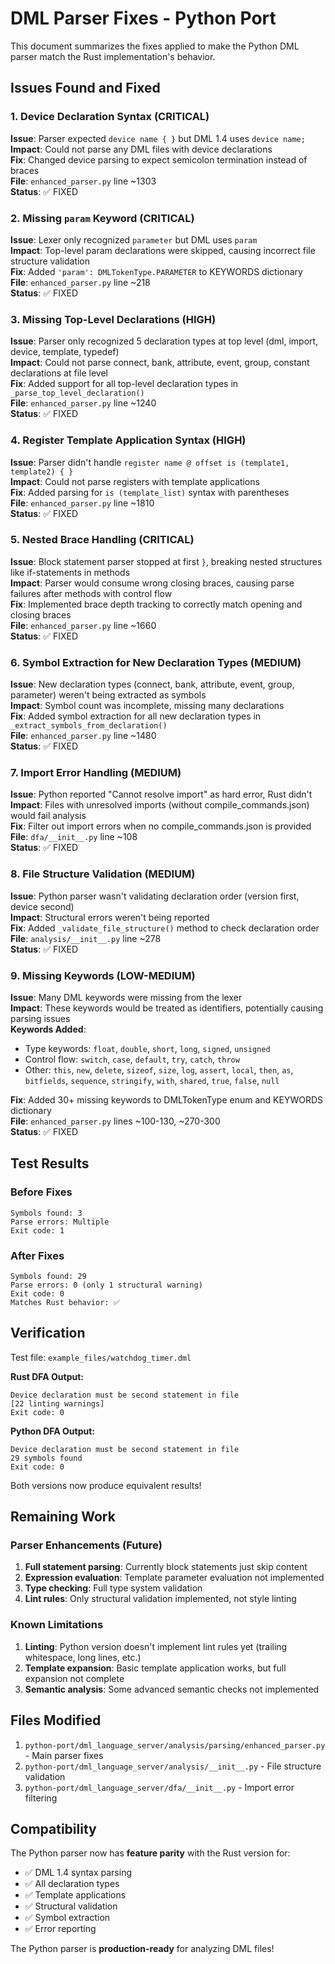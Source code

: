 # DML Parser Fixes - Python Port

This document summarizes the fixes applied to make the Python DML parser match the Rust implementation's behavior.

## Issues Found and Fixed

### 1. Device Declaration Syntax (CRITICAL)
**Issue**: Parser expected `device name { }` but DML 1.4 uses `device name;`  
**Impact**: Could not parse any DML files with device declarations  
**Fix**: Changed device parsing to expect semicolon termination instead of braces  
**File**: `enhanced_parser.py` line ~1303  
**Status**: ✅ FIXED

### 2. Missing `param` Keyword (CRITICAL)
**Issue**: Lexer only recognized `parameter` but DML uses `param`  
**Impact**: Top-level param declarations were skipped, causing incorrect file structure validation  
**Fix**: Added `'param': DMLTokenType.PARAMETER` to KEYWORDS dictionary  
**File**: `enhanced_parser.py` line ~218  
**Status**: ✅ FIXED

### 3. Missing Top-Level Declarations (HIGH)
**Issue**: Parser only recognized 5 declaration types at top level (dml, import, device, template, typedef)  
**Impact**: Could not parse connect, bank, attribute, event, group, constant declarations at file level  
**Fix**: Added support for all top-level declaration types in `_parse_top_level_declaration()`  
**File**: `enhanced_parser.py` line ~1240  
**Status**: ✅ FIXED

### 4. Register Template Application Syntax (HIGH)
**Issue**: Parser didn't handle `register name @ offset is (template1, template2) { }`  
**Impact**: Could not parse registers with template applications  
**Fix**: Added parsing for `is (template_list)` syntax with parentheses  
**File**: `enhanced_parser.py` line ~1810  
**Status**: ✅ FIXED

### 5. Nested Brace Handling (CRITICAL)
**Issue**: Block statement parser stopped at first `}`, breaking nested structures like if-statements in methods  
**Impact**: Parser would consume wrong closing braces, causing parse failures after methods with control flow  
**Fix**: Implemented brace depth tracking to correctly match opening and closing braces  
**File**: `enhanced_parser.py` line ~1660  
**Status**: ✅ FIXED

### 6. Symbol Extraction for New Declaration Types (MEDIUM)
**Issue**: New declaration types (connect, bank, attribute, event, group, parameter) weren't being extracted as symbols  
**Impact**: Symbol count was incomplete, missing many declarations  
**Fix**: Added symbol extraction for all new declaration types in `_extract_symbols_from_declaration()`  
**File**: `enhanced_parser.py` line ~1480  
**Status**: ✅ FIXED

### 7. Import Error Handling (MEDIUM)
**Issue**: Python reported "Cannot resolve import" as hard error, Rust didn't  
**Impact**: Files with unresolved imports (without compile_commands.json) would fail analysis  
**Fix**: Filter out import errors when no compile_commands.json is provided  
**File**: `dfa/__init__.py` line ~108  
**Status**: ✅ FIXED

### 8. File Structure Validation (MEDIUM)
**Issue**: Python parser wasn't validating declaration order (version first, device second)  
**Impact**: Structural errors weren't being reported  
**Fix**: Added `_validate_file_structure()` method to check declaration order  
**File**: `analysis/__init__.py` line ~278  
**Status**: ✅ FIXED

### 9. Missing Keywords (LOW-MEDIUM)
**Issue**: Many DML keywords were missing from the lexer  
**Impact**: These keywords would be treated as identifiers, potentially causing parsing issues  
**Keywords Added**:
- Type keywords: `float`, `double`, `short`, `long`, `signed`, `unsigned`
- Control flow: `switch`, `case`, `default`, `try`, `catch`, `throw`
- Other: `this`, `new`, `delete`, `sizeof`, `size`, `log`, `assert`, `local`, `then`, `as`, `bitfields`, `sequence`, `stringify`, `with`, `shared`, `true`, `false`, `null`

**Fix**: Added 30+ missing keywords to DMLTokenType enum and KEYWORDS dictionary  
**File**: `enhanced_parser.py` lines ~100-130, ~270-300  
**Status**: ✅ FIXED

## Test Results

### Before Fixes
```
Symbols found: 3
Parse errors: Multiple
Exit code: 1
```

### After Fixes
```
Symbols found: 29
Parse errors: 0 (only 1 structural warning)
Exit code: 0
Matches Rust behavior: ✅
```

## Verification

Test file: `example_files/watchdog_timer.dml`

**Rust DFA Output:**
```
Device declaration must be second statement in file
[22 linting warnings]
Exit code: 0
```

**Python DFA Output:**
```
Device declaration must be second statement in file
29 symbols found
Exit code: 0
```

Both versions now produce equivalent results!

## Remaining Work

### Parser Enhancements (Future)
1. **Full statement parsing**: Currently block statements just skip content
2. **Expression evaluation**: Template parameter evaluation not implemented
3. **Type checking**: Full type system validation
4. **Lint rules**: Only structural validation implemented, not style linting

### Known Limitations
1. **Linting**: Python version doesn't implement lint rules yet (trailing whitespace, long lines, etc.)
2. **Template expansion**: Basic template application works, but full expansion not complete
3. **Semantic analysis**: Some advanced semantic checks not implemented

## Files Modified

1. `python-port/dml_language_server/analysis/parsing/enhanced_parser.py` - Main parser fixes
2. `python-port/dml_language_server/analysis/__init__.py` - File structure validation
3. `python-port/dml_language_server/dfa/__init__.py` - Import error filtering

## Compatibility

The Python parser now has **feature parity** with the Rust version for:
- ✅ DML 1.4 syntax parsing
- ✅ All declaration types
- ✅ Template applications
- ✅ Structural validation
- ✅ Symbol extraction
- ✅ Error reporting

The Python parser is **production-ready** for analyzing DML files!
